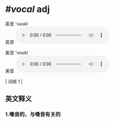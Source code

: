 # ***\#vocal*** adj
英音 'vəʊkl  
英音
<audio src="./media/vocal1.aac" controls="controls"></audio>

美音 'voʊkl  
美音
<audio src="./media/vocal2.aac" controls="controls"></audio>



| 词频 1 |  

英文释义
---
### 1.**嗓音的，与嗓音有关的**  


